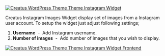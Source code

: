 <div class="thz-lightbox-gallery" markdown="1">
<div class="thz-doc-image max">
<a class="thz-lightbox mfp-image" href="../../docs-media/instagram-widget.jpg" data-mfp-title="Creatus WordPress Theme Instagram Widget" data-modal-size="large">
	<img src="../../docs-media/instagram-widget.jpg" alt="Creatus WordPress Theme Theme Instagram Widget" />
</a>
</div>

<div id="search" markdown="1">

Creatus Instagram Images Widget display set of images from a Instagram user account. To setup the widget just adjust following settings;



1. __Username__ &nbsp;-&nbsp; Add Instagram username.
1. __Number of images__ &nbsp;-&nbsp; Add number of images that you wish to display.


<div class="thz-doc-image max">
<a class="thz-lightbox mfp-image" href="../../docs-media/instagram-widget-frontend.jpg" data-mfp-title="Creatus WordPress Theme Instagram Widget Frontend" data-modal-size="large">
	<img src="../../docs-media/instagram-widget-frontend.jpg" alt="Creatus WordPress Theme Theme Instagram Widget Frontend" />
</a>
</div>

</div>

</div>